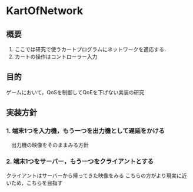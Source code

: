 # KartOfNetwork

## 概要
 1. ここでは研究で使うカートプログラムにネットワークを適応する．
 2. カートの操作はコントローラー入力

## 目的
 ゲームにおいて，QoSを制御してQoEを下げない実装の研究
 
## 実装方針
 ### 1. 端末1つを入力機，もう一つを出力機として遅延をかける
 　出力機の映像をそのままみる方針
 
 ### 2. 端末1つをサーバー，もう一つをクライアントとする
   クライアントはサーバーから帰ってきた映像をみる
   こちらの方がより現実に近いため，こちらを目指す
